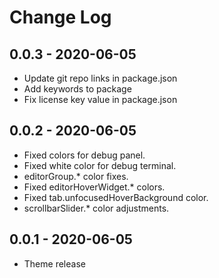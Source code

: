 # Change Log
## 0.0.3 - 2020-06-05
- Update git repo links in package.json
- Add keywords to package
- Fix license key value in package.json

## 0.0.2 - 2020-06-05
- Fixed colors for debug panel.
- Fixed white color for debug terminal.
- editorGroup.* color fixes.
- Fixed editorHoverWidget.* colors.
- Fixed tab.unfocusedHoverBackground color.
- scrollbarSlider.* color adjustments.

## 0.0.1 - 2020-06-05
- Theme release
